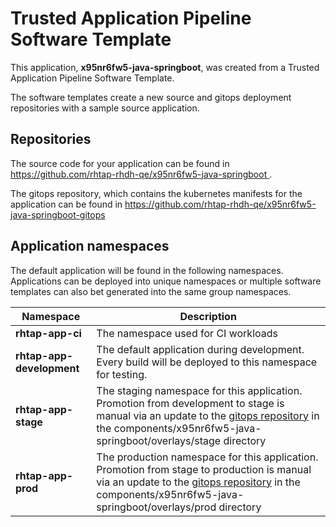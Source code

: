 # Trusted Application Pipeline Software Template

This application, **x95nr6fw5-java-springboot**, was created from a Trusted Application Pipeline Software Template.

The software templates create a new source and gitops deployment repositories with a sample source application. 

## Repositories

The source code for your application can be found in [https://github.com/rhtap-rhdh-qe/x95nr6fw5-java-springboot ](https://github.com/rhtap-rhdh-qe/x95nr6fw5-java-springboot ).
 
The gitops repository, which contains the kubernetes manifests for the application can be found in 
[https://github.com/rhtap-rhdh-qe/x95nr6fw5-java-springboot-gitops ](https://github.com/rhtap-rhdh-qe/x95nr6fw5-java-springboot-gitops ) 

## Application namespaces 

The default application will be found in the following namespaces. Applications can be deployed into unique namespaces or multiple software templates can also bet generated into the same group namespaces.  

|  Namespace   |  Description   |  
| -------- | -------- |
| **rhtap-app-ci** | The namespace used for CI workloads |
| **rhtap-app-development** | The default application during development. Every build will be deployed to this namespace for testing. |
| **rhtap-app-stage** | The staging namespace for this application. Promotion from development to stage is manual via an update to the [gitops repository](https://github.com/rhtap-rhdh-qe/x95nr6fw5-java-springboot-gitops ) in the components/x95nr6fw5-java-springboot/overlays/stage directory |
| **rhtap-app-prod** | The production namespace for this application. Promotion from stage to production is manual via an update to the [gitops repository](https://github.com/rhtap-rhdh-qe/x95nr6fw5-java-springboot-gitops ) in the components/x95nr6fw5-java-springboot/overlays/prod directory |